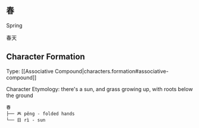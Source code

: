 
## 春

Spring

春天

## Character Formation

Type: [[Associative Compound|characters.formation#associative-compound]]

Character Etymology: there's a sun, and grass growing up, with roots below the ground

```
春
├── 𡗗 pěng - folded hands
└── 日 rì - sun 
```
